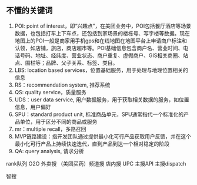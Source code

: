## 不懂的关键词

1. POI: point of interest，即“兴趣点”，在美团业务中，POI包括餐厅酒店等场景数据，也包括打车上下车点，还包括到家场景的楼栋号、写字楼等数据。现在地图上的POI一般是商家用手机gps和在线地图在地图平台上申请商户标注和认领，如店铺，旅店，商店超市等。POI基础信息包含商户名、营业时间、电话号码、地址、经纬度、营业状态、商户重复、虚假商户、GIS相关商圈、站点、围栏等；品牌、父子关系、标签、类目。
2. LBS: location based services，位置基础服务，用于处理与地理位置相关的信息
3. RS：recommendation system, 推荐系统
4. QS: quality service，质量服务
5. UDS：user data service, 用户数据服务，用于获取相关数据的服务，如位置信息，用户偏好
6. SPU：standard product unit, 标准商品单元，SPU通常指代一个标准化的产品单位，用于区分不同的商品或服务
7. mr：multiple recall，多路召回
8. MVP链路建设：指开发团队通过提供最小化可行产品获取用户反馈，并在这个最小化可行产品上持续快速迭代，直到产品到达一个相对稳定的阶段
9. QA: query analysis, 请求分析

rank队列
O2O
外卖搜
（美团买药）频道搜
店内搜
UPC
主搜API
主搜dispatch



智搜



